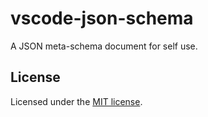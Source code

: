 vscode-json-schema
==================

A JSON meta-schema document for self use.

## License
Licensed under the [MIT license](LICENSE).
